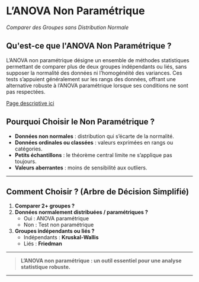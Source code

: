 

# L’ANOVA Non Paramétrique

*Comparer des Groupes sans Distribution Normale*

## Qu'est-ce que l'ANOVA Non Paramétrique ?

L’ANOVA non paramétrique désigne un ensemble de méthodes statistiques permettant de comparer plus de deux groupes indépendants ou liés, sans supposer la normalité des données ni l’homogénéité des variances. Ces tests s’appuient généralement sur les rangs des données, offrant une alternative robuste à l’ANOVA paramétrique lorsque ses conditions ne sont pas respectées.

[ Page descriptive ici](https://meddatamuse.github.io/non_parametric_anova/)


## Pourquoi Choisir le Non Paramétrique ?

- **Données non normales** : distribution qui s’écarte de la normalité.
- **Données ordinales ou classées** : valeurs exprimées en rangs ou catégories.
- **Petits échantillons** : le théorème central limite ne s’applique pas toujours.
- **Valeurs aberrantes** : moins de sensibilité aux outliers.

---

## Comment Choisir ? (Arbre de Décision Simplifié)

1. **Comparer 2+ groupes ?**
2. **Données normalement distribuées / paramétriques ?**
   - Oui : ANOVA paramétrique
   - Non : Test non paramétrique
3. **Groupes indépendants ou liés ?**
   - Indépendants : **Kruskal-Wallis**
   - Liés : **Friedman**

---

> **L’ANOVA non paramétrique : un outil essentiel pour une analyse statistique robuste.**

---


